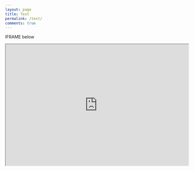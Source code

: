 ```yaml
---
layout: page
title: Test
permalink: /test/
comments: true
---
```


IFRAME below

<iframe src="https://example.com" width="600" height="400"></iframe>
